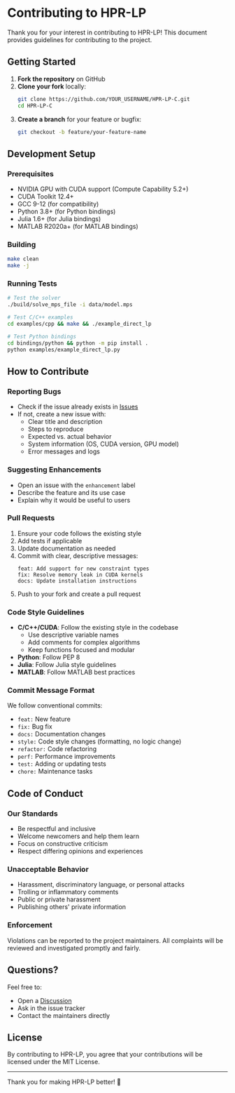 # Contributing to HPR-LP

Thank you for your interest in contributing to HPR-LP! This document provides guidelines for contributing to the project.

## Getting Started

1. **Fork the repository** on GitHub
2. **Clone your fork** locally:
   ```bash
   git clone https://github.com/YOUR_USERNAME/HPR-LP-C.git
   cd HPR-LP-C
   ```
3. **Create a branch** for your feature or bugfix:
   ```bash
   git checkout -b feature/your-feature-name
   ```

## Development Setup

### Prerequisites
- NVIDIA GPU with CUDA support (Compute Capability 5.2+)
- CUDA Toolkit 12.4+
- GCC 9-12 (for compatibility)
- Python 3.8+ (for Python bindings)
- Julia 1.6+ (for Julia bindings)
- MATLAB R2020a+ (for MATLAB bindings)

### Building
```bash
make clean
make -j
```

### Running Tests
```bash
# Test the solver
./build/solve_mps_file -i data/model.mps

# Test C/C++ examples
cd examples/cpp && make && ./example_direct_lp

# Test Python bindings
cd bindings/python && python -m pip install .
python examples/example_direct_lp.py
```

## How to Contribute

### Reporting Bugs
- Check if the issue already exists in [Issues](https://github.com/PolyU-IOR/HPR-LP-C/issues)
- If not, create a new issue with:
  - Clear title and description
  - Steps to reproduce
  - Expected vs. actual behavior
  - System information (OS, CUDA version, GPU model)
  - Error messages and logs

### Suggesting Enhancements
- Open an issue with the `enhancement` label
- Describe the feature and its use case
- Explain why it would be useful to users

### Pull Requests
1. Ensure your code follows the existing style
2. Add tests if applicable
3. Update documentation as needed
4. Commit with clear, descriptive messages:
   ```
   feat: Add support for new constraint types
   fix: Resolve memory leak in CUDA kernels
   docs: Update installation instructions
   ```
5. Push to your fork and create a pull request

### Code Style Guidelines
- **C/C++/CUDA**: Follow the existing style in the codebase
  - Use descriptive variable names
  - Add comments for complex algorithms
  - Keep functions focused and modular
- **Python**: Follow PEP 8
- **Julia**: Follow Julia style guidelines
- **MATLAB**: Follow MATLAB best practices

### Commit Message Format
We follow conventional commits:
- `feat:` New feature
- `fix:` Bug fix
- `docs:` Documentation changes
- `style:` Code style changes (formatting, no logic change)
- `refactor:` Code refactoring
- `perf:` Performance improvements
- `test:` Adding or updating tests
- `chore:` Maintenance tasks

## Code of Conduct

### Our Standards
- Be respectful and inclusive
- Welcome newcomers and help them learn
- Focus on constructive criticism
- Respect differing opinions and experiences

### Unacceptable Behavior
- Harassment, discriminatory language, or personal attacks
- Trolling or inflammatory comments
- Public or private harassment
- Publishing others' private information

### Enforcement
Violations can be reported to the project maintainers. All complaints will be reviewed and investigated promptly and fairly.

## Questions?

Feel free to:
- Open a [Discussion](https://github.com/PolyU-IOR/HPR-LP-C/discussions)
- Ask in the issue tracker
- Contact the maintainers directly

## License

By contributing to HPR-LP, you agree that your contributions will be licensed under the MIT License.

---

Thank you for making HPR-LP better! 🚀
